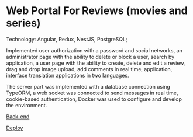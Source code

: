 # Web Portal For Reviews (movies and series)

Technology: Angular, Redux, NestJS, PostgreSQL;

Implemented user authorization with a password and social networks, an administrator page with the ability to delete or block a user, search by application, a user page with the ability to create, delete and edit a review, drag and drop image upload, add comments in real time, application, interface translation applications in two languages.

The server part was implemented with a database connection using TypeORM, a web socket was connected to send messages in real time, cookie-based authentication, Docker was used to configure and develop the environment.

[Back-end](https://github.com/OlgaSavitsk/app-reviews-server/tree/develop)

[Deploy](https://app-review-d36e65.netlify.app)
